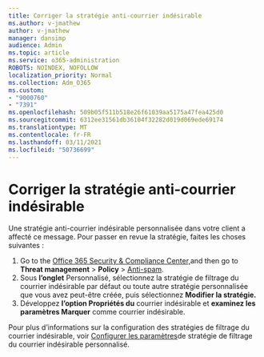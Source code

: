 ```yaml
---
title: Corriger la stratégie anti-courrier indésirable
ms.author: v-jmathew
author: v-jmathew
manager: dansimp
audience: Admin
ms.topic: article
ms.service: o365-administration
ROBOTS: NOINDEX, NOFOLLOW
localization_priority: Normal
ms.collection: Adm_O365
ms.custom:
- "9000760"
- "7391"
ms.openlocfilehash: 509b05f511b518e26f61039aa5175a47fea425d0
ms.sourcegitcommit: 6312ee31561db36104f32282d019d069ede69174
ms.translationtype: MT
ms.contentlocale: fr-FR
ms.lasthandoff: 03/11/2021
ms.locfileid: "50736699"
---
```

# <a name="fix-anti-spam-policy"></a>Corriger la stratégie anti-courrier indésirable

Une stratégie anti-courrier indésirable personnalisée dans votre client a affecté ce message. Pour passer en revue la stratégie, faites les choses suivantes :

1. Go to the [Office 365 Security & Compliance Center,](https://go.microsoft.com/fwlink/p/?linkid=2077143)and then go to **Threat management**  >  **Policy**  >  [Anti-spam](https://go.microsoft.com/fwlink/?linkid=2101518).
2. Sous **l’onglet** Personnalisé, sélectionnez la stratégie de filtrage du courrier indésirable par défaut ou toute autre stratégie personnalisée que vous avez peut-être créée, puis sélectionnez **Modifier la stratégie.** 
3. Développez **l’option Propriétés du** courrier indésirable et **examinez les paramètres Marquer** comme courrier indésirable.

Pour plus d’informations sur la configuration des stratégies de filtrage du courrier indésirable, voir [Configurer les paramètres](https://go.microsoft.com/fwlink/?linkid=2101054)de stratégie de filtrage du courrier indésirable personnalisé.
